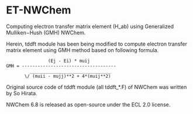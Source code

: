 # ET-NWChem
Computing electron transfer matrix element (H_ab) using Generalized Mulliken−Hush (GMH) NWChem.

Herein, tddft module has been being modified to compute electron transfer matrix element using GMH method based on following formula.

```
                (Ej - Ei) * muij
GMH = ------------------------------------
         _______________________________
       \/ (muii - mujj)**2 + 4*(muij**2)
```

Original source code of tddft module (all tddft_\*.F) of NWChem was written by So Hirata.

NWChem 6.8 is released as open-source under the ECL 2.0 license.
